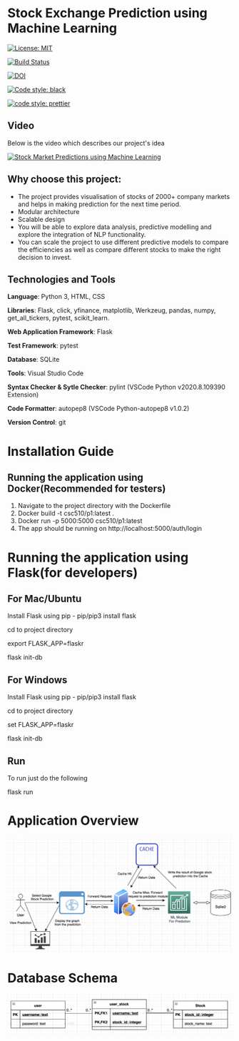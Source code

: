 # Stock Exchange Prediction using Machine Learning

[![License: MIT](https://img.shields.io/badge/License-MIT-yellow.svg)](https://opensource.org/licenses/MIT)

[![Build Status](https://travis-ci.org/lokesh45/StockPrediction.svg?branch=master)](https://travis-ci.org/lokesh45/StockPrediction)

[![DOI](https://zenodo.org/badge/301582156.svg)](https://zenodo.org/badge/latestdoi/301582156)

[![Code style: black](https://img.shields.io/badge/code%20style-black-000000.svg)](https://github.com/psf/black)

[![code style: prettier](https://img.shields.io/badge/code_style-prettier-ff69b4.svg?style=flat-square)](https://github.com/prettier/prettier)

## Video

Below is the video which describes our project's idea

[![Stock Market Predictions using Machine Learning](https://github.com/lokesh45/StockPrediction/blob/master/Video.png)](https://youtu.be/7ZUhyTCfLUM)

## Why choose this project:

- The project provides visualisation of stocks of 2000+ company markets and helps in making prediction for the next time period.
- Modular architecture
- Scalable design
- You will be able to explore data analysis, predictive modelling and explore the integration of NLP functionality.
- You can scale the project to use different predictive models to compare the efficiencies as well as compare different stocks to make the right decision to invest.

## Technologies and Tools

<b>Language</b>: Python 3, HTML, CSS

<b>Libraries</b>: Flask, click, yfinance, matplotlib, Werkzeug, pandas, numpy, get_all_tickers, pytest, scikit_learn.

<b>Web Application Framework</b>: Flask

<b>Test Framework</b>: pytest

<b>Database</b>: SQLite

<b>Tools</b>: Visual Studio Code

<b>Syntax Checker & Sytle Checker</b>: pylint (VSCode Python v2020.8.109390 Extension)

<b>Code Formatter</b>: autopep8 (VSCode Python-autopep8 v1.0.2)

<b>Version Control</b>: git

# Installation Guide

## Running the application using Docker(Recommended for testers)

1. Navigate to the project directory with the Dockerfile
2. Docker build -t csc510/p1:latest .
3. Docker run -p 5000:5000 csc510/p1:latest
4. The app should be running on http://localhost:5000/auth/login

# Running the application using Flask(for developers)
## For Mac/Ubuntu

Install Flask using pip - pip/pip3 install flask

cd to project directory

export FLASK_APP=flaskr

flask init-db

## For Windows

Install Flask using pip - pip/pip3 install flask

cd to project directory

set FLASK_APP=flaskr

flask init-db

## Run

To run just do the following

flask run

# Application Overview

<img src="/doc/ApplicationStructure.png" />

# Database Schema

<img src="/doc/Schema.png" />

